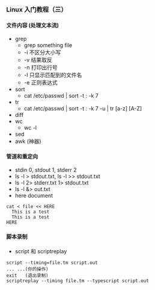 ### Linux 入门教程（三）

#### 文件内容 (处理文本流)
- grep
  - grep something file
  - -i 不区分大小写 
  - -v 结果取反
  - -n 打印出行号
  - -l 只显示匹配到的文件名
  - -e 正则表达式
- sort
  - cat /etc/passwd | sort -t : -k 7
- tr
  - cat /etc/passwd | sort -t : -k 7 -u | tr [a-z] [A-Z]
- diff
- wc
  - wc -l
- sed
- awk (神器)

#### 管道和重定向
- stdin 0, stdout 1, stderr 2
- ls -l > stdout.txt, ls -l >> stdout.txt
- ls -l 2> stderr.txt 1> stdout.txt
- ls -l &> out.txt
- here document
```shell
cat < file << HERE
  This is a test
  This is a test
HERE
```

#### 脚本录制
- script 和 scriptreplay

```shell
script --timing=file.tm script.out
... ...(你的操作)
exit   (退出录制)
scriptreplay --timing file.tm --typescript script.out
```	
